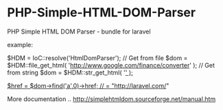 PHP-Simple-HTML-DOM-Parser
==========================

PHP Simple HTML DOM Parser - bundle for laravel


example: 

$HDM = IoC::resolve('HtmlDomParser');
// Get from file
$dom = $HDM::file_get_html( 'http://www.google.com/finance/converter' );
// Get from string
$dom = $HDM::str_get_html( '<html><a href="http://laravel.com/"></html>' );

$href = $dom->find('a',0)->href; // = "http://laravel.com/"


More documentation ..
http://simplehtmldom.sourceforge.net/manual.htm
